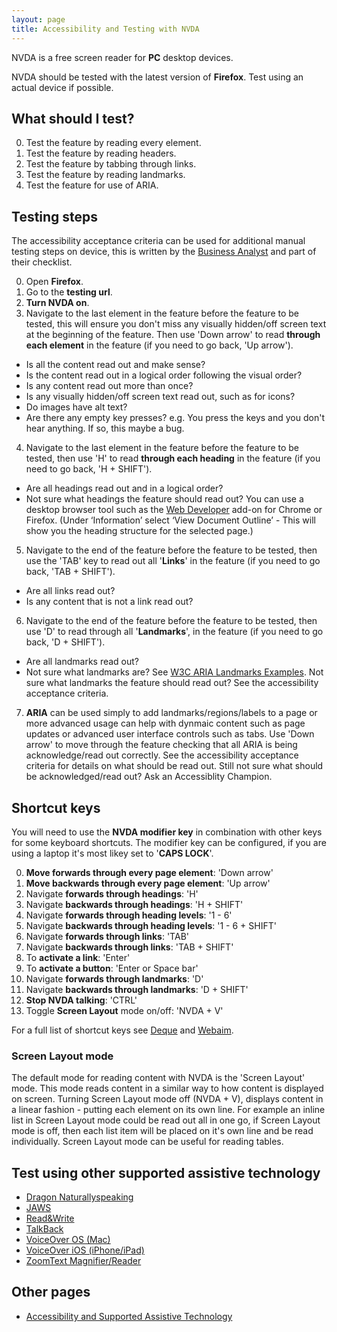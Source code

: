 ```yaml
---
layout: page
title: Accessibility and Testing with NVDA
---
```


NVDA is a free screen reader for **PC** desktop devices. 

NVDA should be tested with the latest version of **Firefox**. Test using an actual device if possible.

## What should I test?
0. Test the feature by reading every element.
1. Test the feature by reading headers.
2. Test the feature by tabbing through links.
1. Test the feature by reading landmarks.
2. Test the feature for use of ARIA.

## Testing steps

The accessibility acceptance criteria can be used for additional manual testing steps on device, this is written by the [Business Analyst](accessibility-news-and-business-analysts) and part of their checklist.

0. Open **Firefox**.
1. Go to the **testing url**.
2. **Turn NVDA on**. 
3. Navigate to the last element in the feature before the feature to be tested, this will ensure you don't miss any visually hidden/off screen text at the beginning of the feature. Then use 'Down arrow' to read **through each element** in the feature (if you need to go back, 'Up arrow'). 
- Is all the content read out and make sense? 
- Is the content read out in a logical order following the visual order? 
- Is any content read out more than once?
- Is any visually hidden/off screen text read out, such as for icons?
- Do images have alt text?
- Are there any empty key presses? e.g. You press the keys and you don't hear anything. If so, this maybe a bug.
4. Navigate to the last element in the feature before the feature to be tested, then use 'H' to read **through each heading** in the feature (if you need to go back, 'H + SHIFT'). 
- Are all headings read out and in a logical order? 
- Not sure what headings the feature should read out? You can use a desktop browser tool such as the [Web Developer](https://chrome.google.com/webstore/detail/web-developer/bfbameneiokkgbdmiekhjnmfkcnldhhm) add-on for Chrome or Firefox. (Under ‘Information’ select ‘View Document Outline’ - This will show you the heading structure for the selected page.) 
5. Navigate to the end of the feature before the feature to be tested, then use the 'TAB' key to read out all '**Links**' in the feature (if you need to go back, 'TAB + SHIFT').
- Are all links read out? 
- Is any content that is not a link read out?
6. Navigate to the end of the feature before the feature to be tested, then use 'D' to read through all '**Landmarks**', in the feature (if you need to go back, 'D + SHIFT').
- Are all landmarks read out? 
- Not sure what landmarks are? See [W3C ARIA Landmarks Examples](https://w3c.github.io/aria-practices/examples/landmarks/index.html). Not sure what landmarks the feature should read out? See the accessibility acceptance criteria.
7. **ARIA** can be used simply to add landmarks/regions/labels to a page or more advanced usage can help with dynmaic content such as page updates or advanced user interface controls such as tabs. Use 'Down arrow' to move through the feature checking that all ARIA is being acknowledge/read out correctly. See the accessibility acceptance criteria for details on what should be read out. Still not sure what should be acknowledged/read out? Ask an Accessiblity Champion.

## Shortcut keys

You will need to use the **NVDA modifier key** in combination with other keys for some keyboard shortcuts. The modifier key can be configured, if you are using a laptop it's most likey set to '**CAPS LOCK**'. 

0. **Move forwards through every page element**: 'Down arrow'
1. **Move backwards through every page element**: 'Up arrow'
2. Navigate **forwards through headings**: 'H'
3. Navigate **backwards through headings**: 'H + SHIFT'
4. Navigate **forwards through heading levels**: '1 - 6'
5. Navigate **backwards through heading levels**: '1 - 6 + SHIFT'
6. Navigate **forwards through links**: 'TAB'
7. Navigate **backwards through links**: 'TAB + SHIFT'
8. To **activate a link**: 'Enter'
8. To **activate a button**: 'Enter or Space bar'
9. Navigate **forwards through landmarks**: 'D'
10. Navigate **backwards through landmarks**: 'D + SHIFT'
11. **Stop NVDA talking**: 'CTRL'
12. Toggle **Screen Layout** mode on/off: 'NVDA + V'

For a full list of shortcut keys see [Deque](https://dequeuniversity.com/screenreaders/nvda-keyboard-shortcuts) and [Webaim](http://webaim.org/resources/shortcuts/nvda).

### Screen Layout mode 

The default mode for reading content with NVDA is the 'Screen Layout' mode. This mode reads content in a similar way to how content is displayed on screen. Turning Screen Layout mode off (NVDA + V), displays content in a linear fashion - putting each element on its own line. For example an inline list in Screen Layout mode could be read out all in one go, if Screen Layout mode is off, then each list item will be placed on it's own line and be read individually. Screen Layout mode can be useful for reading tables.

## Test using other supported assistive technology

- [Dragon Naturallyspeaking](accessibility-and-testing-with-dragon)
- [JAWS](accessibility-and-testing-with-jaws)
- [Read&Write](accessibility-and-testing-with-read-and-write)
- [TalkBack](accessibility-and-testing-with-talkback)
- [VoiceOver OS (Mac)](accessibility-and-testing-with-voiceover-os)
- [VoiceOver iOS (iPhone/iPad)](accessibility-and-testing-with-voiceover-ios)
- [ZoomText Magnifier/Reader](accessibility-and-testing-with-zoomtext)

## Other pages

- [Accessibility and Supported Assistive Technology](accessibility-and-supported-assistive-technology)